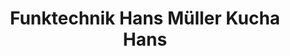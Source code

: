 ---
title: "Funktechnik Hans Müller Kucha Hans"
url: /offenhausen/funktechnik-hans-mueller-kucha-hans/
shop: Elektronik
---
